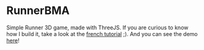 RunnerBMA
=========

Simple Runner 3D game, made with ThreeJS. If you are curious to know how I build it, take a look at the [french tutorial](#TODO) ;). And you can see the demo [here](jeremt.github.com/RunnerBMA)!

